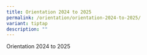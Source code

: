 ```yaml
---
title: Orientation 2024 to 2025
permalink: /orientation/orientation-2024-to-2025/
variant: tiptap
description: ""
---
```

<p>Orientation 2024 to 2025</p>